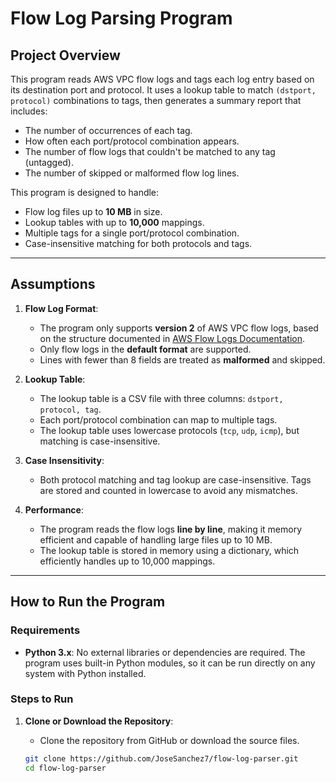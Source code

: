 # Flow Log Parsing Program

## Project Overview

This program reads AWS VPC flow logs and tags each log entry based on its destination port and protocol. It uses a lookup table to match `(dstport, protocol)` combinations to tags, then generates a summary report that includes:
- The number of occurrences of each tag.
- How often each port/protocol combination appears.
- The number of flow logs that couldn't be matched to any tag (untagged).
- The number of skipped or malformed flow log lines.

This program is designed to handle:
- Flow log files up to **10 MB** in size.
- Lookup tables with up to **10,000** mappings.
- Multiple tags for a single port/protocol combination.
- Case-insensitive matching for both protocols and tags.

---

## Assumptions

1. **Flow Log Format**:
   - The program only supports **version 2** of AWS VPC flow logs, based on the structure documented in [AWS Flow Logs Documentation](https://docs.aws.amazon.com/vpc/latest/userguide/flow-log-records.html).
   - Only flow logs in the **default format** are supported.
   - Lines with fewer than 8 fields are treated as **malformed** and skipped.

2. **Lookup Table**:
   - The lookup table is a CSV file with three columns: `dstport, protocol, tag`.
   - Each port/protocol combination can map to multiple tags.
   - The lookup table uses lowercase protocols (`tcp`, `udp`, `icmp`), but matching is case-insensitive.

3. **Case Insensitivity**:
   - Both protocol matching and tag lookup are case-insensitive. Tags are stored and counted in lowercase to avoid any mismatches.

4. **Performance**:
   - The program reads the flow logs **line by line**, making it memory efficient and capable of handling large files up to 10 MB.
   - The lookup table is stored in memory using a dictionary, which efficiently handles up to 10,000 mappings.

---

## How to Run the Program

### Requirements
- **Python 3.x**: No external libraries or dependencies are required. The program uses built-in Python modules, so it can be run directly on any system with Python installed.

### Steps to Run

1. **Clone or Download the Repository**:
   - Clone the repository from GitHub or download the source files.
   
   ```bash
   git clone https://github.com/JoseSanchez7/flow-log-parser.git
   cd flow-log-parser
